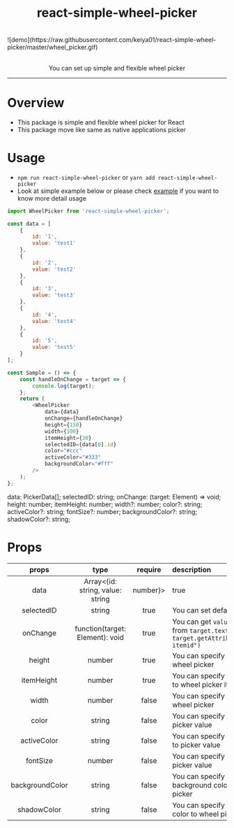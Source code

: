 <div align="center">
  <h1>react-simple-wheel-picker</h1>
	<br>
</div>
![demo](https://raw.githubusercontent.com/keiya01/react-simple-wheel-picker/master/wheel_picker.gif)
<div align="center">
	<br>
	<p>You can set up simple and flexible wheel picker</p>
</div>
<hr/>

# Overview

- This package is simple and flexible wheel picker for React
- This package move like same as native applications picker

# Usage

- `npm run react-simple-wheel-picker` or `yarn add react-simple-wheel-picker`
- Look at simple example below or please check [example](https://github.com/keiya01/react-simple-wheel-picker/tree/master/example) if you want to know more detail usage

```js
import WheelPicker from 'react-simple-wheel-picker';

const data = [
	{
		id: '1',
		value: 'test1'
	},
	{
		id: '2',
		value: 'test2'
	},
	{
		id: '3',
		value: 'test3'
	},
	{
		id: '4',
		value: 'test4'
	},
	{
		id: '5',
		value: 'test5'
	}
];

const Sample = () => {
	const handleOnChange = target => {
		console.log(target);
	};
	return (
		<WheelPicker
			data={data}
			onChange={handleOnChange}
			height={150}
			width={100}
			itemHeight={30}
			selectedID={data[0].id}
			color="#ccc"
			activeColor="#333"
			backgroundColor="#fff"
		/>
	);
};
```

data: PickerData[];
selectedID: string;
onChange: (target: Element) => void;
height: number;
itemHeight: number;
width?: number;
color?: string;
activeColor?: string;
fontSize?: number;
backgroundColor?: string;
shadowColor?: string;

# Props

|      props      |               type               | require  | description                                                                                   |
| :-------------: | :------------------------------: | :------: | :-------------------------------------------------------------------------------------------- |
|      data       | Array<{id: string, value: string | number}> | true                                                                                          | It should be array of object that have `id` and `value` |
|   selectedID    |              string              |   true   | You can set default data id                                                                   |
|    onChange     | function(target: Element): void  |   true   | You can get `value` or `id` from `target.textContent` or `target.getAttribute("data-itemid")` |
|     height      |              number              |   true   | You can specify height to wheel picker                                                        |
|   itemHeight    |              number              |   true   | You can specify item height to wheel picker item                                              |
|      width      |              number              |  false   | You can specify width to wheel picker                                                         |
|      color      |              string              |  false   | You can specify color to picker value                                                         |
|   activeColor   |              string              |  false   | You can specify active color to picker value                                                  |
|    fontSize     |              number              |  false   | You can specify font size to picker value                                                     |
| backgroundColor |              string              |  false   | You can specify background color to wheel picker                                              |
|   shadowColor   |              string              |  false   | You can specify shadow color to wheel picker                                                  |
